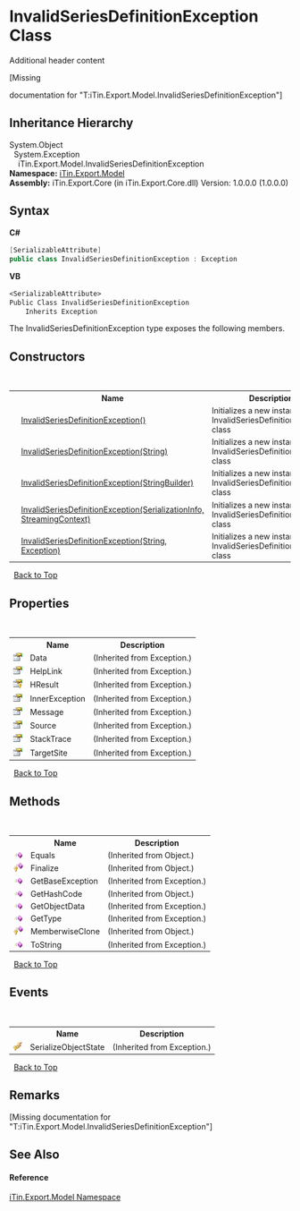 # InvalidSeriesDefinitionException Class
Additional header content 

\[Missing <summary> documentation for "T:iTin.Export.Model.InvalidSeriesDefinitionException"\]


## Inheritance Hierarchy
System.Object<br />&nbsp;&nbsp;System.Exception<br />&nbsp;&nbsp;&nbsp;&nbsp;iTin.Export.Model.InvalidSeriesDefinitionException<br />
**Namespace:**&nbsp;<a href="ef57ffcc-e95e-b212-5a46-9aa6f5a3511f">iTin.Export.Model</a><br />**Assembly:**&nbsp;iTin.Export.Core (in iTin.Export.Core.dll) Version: 1.0.0.0 (1.0.0.0)

## Syntax

**C#**<br />
``` C#
[SerializableAttribute]
public class InvalidSeriesDefinitionException : Exception
```

**VB**<br />
``` VB
<SerializableAttribute>
Public Class InvalidSeriesDefinitionException
	Inherits Exception
```

The InvalidSeriesDefinitionException type exposes the following members.


## Constructors
&nbsp;<table><tr><th></th><th>Name</th><th>Description</th></tr><tr><td>![Public method](media/pubmethod.gif "Public method")</td><td><a href="ae275355-2e97-7e2b-2748-0b32358d4442">InvalidSeriesDefinitionException()</a></td><td>
Initializes a new instance of the InvalidSeriesDefinitionException class</td></tr><tr><td>![Public method](media/pubmethod.gif "Public method")</td><td><a href="c211c2a5-8733-dd5d-3ff6-f44363f80fe1">InvalidSeriesDefinitionException(String)</a></td><td>
Initializes a new instance of the InvalidSeriesDefinitionException class</td></tr><tr><td>![Public method](media/pubmethod.gif "Public method")</td><td><a href="c0e2c064-2bbb-fdb3-e613-40a57d0f44fd">InvalidSeriesDefinitionException(StringBuilder)</a></td><td>
Initializes a new instance of the InvalidSeriesDefinitionException class</td></tr><tr><td>![Protected method](media/protmethod.gif "Protected method")</td><td><a href="2c3f2383-b3ab-08e4-6db0-c935cdb61a02">InvalidSeriesDefinitionException(SerializationInfo, StreamingContext)</a></td><td>
Initializes a new instance of the InvalidSeriesDefinitionException class</td></tr><tr><td>![Public method](media/pubmethod.gif "Public method")</td><td><a href="d522066f-8eed-ced7-a32a-3117f9bcde1d">InvalidSeriesDefinitionException(String, Exception)</a></td><td>
Initializes a new instance of the InvalidSeriesDefinitionException class</td></tr></table>&nbsp;
<a href="#invalidseriesdefinitionexception-class">Back to Top</a>

## Properties
&nbsp;<table><tr><th></th><th>Name</th><th>Description</th></tr><tr><td>![Public property](media/pubproperty.gif "Public property")</td><td>Data</td><td> (Inherited from Exception.)</td></tr><tr><td>![Public property](media/pubproperty.gif "Public property")</td><td>HelpLink</td><td> (Inherited from Exception.)</td></tr><tr><td>![Protected property](media/protproperty.gif "Protected property")</td><td>HResult</td><td> (Inherited from Exception.)</td></tr><tr><td>![Public property](media/pubproperty.gif "Public property")</td><td>InnerException</td><td> (Inherited from Exception.)</td></tr><tr><td>![Public property](media/pubproperty.gif "Public property")</td><td>Message</td><td> (Inherited from Exception.)</td></tr><tr><td>![Public property](media/pubproperty.gif "Public property")</td><td>Source</td><td> (Inherited from Exception.)</td></tr><tr><td>![Public property](media/pubproperty.gif "Public property")</td><td>StackTrace</td><td> (Inherited from Exception.)</td></tr><tr><td>![Public property](media/pubproperty.gif "Public property")</td><td>TargetSite</td><td> (Inherited from Exception.)</td></tr></table>&nbsp;
<a href="#invalidseriesdefinitionexception-class">Back to Top</a>

## Methods
&nbsp;<table><tr><th></th><th>Name</th><th>Description</th></tr><tr><td>![Public method](media/pubmethod.gif "Public method")</td><td>Equals</td><td> (Inherited from Object.)</td></tr><tr><td>![Protected method](media/protmethod.gif "Protected method")</td><td>Finalize</td><td> (Inherited from Object.)</td></tr><tr><td>![Public method](media/pubmethod.gif "Public method")</td><td>GetBaseException</td><td> (Inherited from Exception.)</td></tr><tr><td>![Public method](media/pubmethod.gif "Public method")</td><td>GetHashCode</td><td> (Inherited from Object.)</td></tr><tr><td>![Public method](media/pubmethod.gif "Public method")</td><td>GetObjectData</td><td> (Inherited from Exception.)</td></tr><tr><td>![Public method](media/pubmethod.gif "Public method")</td><td>GetType</td><td> (Inherited from Exception.)</td></tr><tr><td>![Protected method](media/protmethod.gif "Protected method")</td><td>MemberwiseClone</td><td> (Inherited from Object.)</td></tr><tr><td>![Public method](media/pubmethod.gif "Public method")</td><td>ToString</td><td> (Inherited from Exception.)</td></tr></table>&nbsp;
<a href="#invalidseriesdefinitionexception-class">Back to Top</a>

## Events
&nbsp;<table><tr><th></th><th>Name</th><th>Description</th></tr><tr><td>![Protected event](media/protevent.gif "Protected event")</td><td>SerializeObjectState</td><td> (Inherited from Exception.)</td></tr></table>&nbsp;
<a href="#invalidseriesdefinitionexception-class">Back to Top</a>

## Remarks
\[Missing <remarks> documentation for "T:iTin.Export.Model.InvalidSeriesDefinitionException"\]

## See Also


#### Reference
<a href="ef57ffcc-e95e-b212-5a46-9aa6f5a3511f">iTin.Export.Model Namespace</a><br />